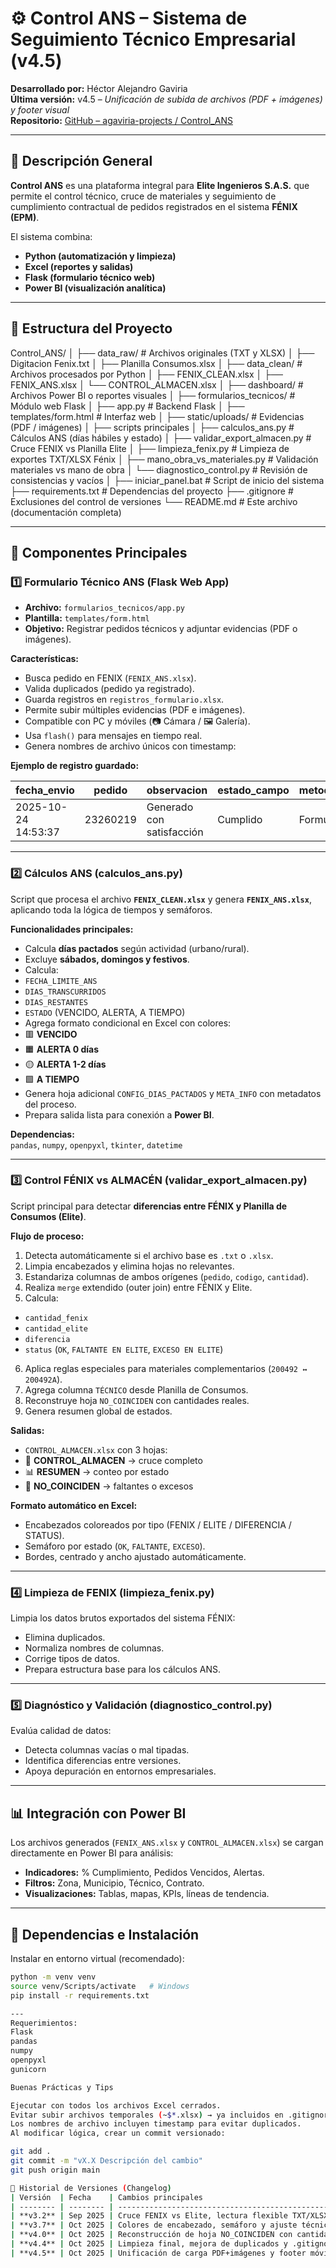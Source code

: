 # ⚙️ Control ANS – Sistema de Seguimiento Técnico Empresarial (v4.5)

**Desarrollado por:** Héctor Alejandro Gaviria  
**Última versión:** v4.5 – _Unificación de subida de archivos (PDF + imágenes) y footer visual_  
**Repositorio:** [GitHub – agaviria-projects / Control_ANS](https://github.com/agaviria-projects/control_ans)

---

## 🚀 Descripción General

**Control ANS** es una plataforma integral para **Elite Ingenieros S.A.S.** que permite el control técnico, cruce de materiales y seguimiento de cumplimiento contractual de pedidos registrados en el sistema **FÉNIX (EPM)**.

El sistema combina:
- **Python (automatización y limpieza)**
- **Excel (reportes y salidas)**
- **Flask (formulario técnico web)**
- **Power BI (visualización analítica)**

---

## 🧩 Estructura del Proyecto

Control_ANS/
│
├── data_raw/ # Archivos originales (TXT y XLSX)
│ ├── Digitacion Fenix.txt
│ ├── Planilla Consumos.xlsx
│
├── data_clean/ # Archivos procesados por Python
│ ├── FENIX_CLEAN.xlsx
│ ├── FENIX_ANS.xlsx
│ └── CONTROL_ALMACEN.xlsx
│
├── dashboard/ # Archivos Power BI o reportes visuales
│
├── formularios_tecnicos/ # Módulo web Flask
│ ├── app.py # Backend Flask
│ ├── templates/form.html # Interfaz web
│ ├── static/uploads/ # Evidencias (PDF / imágenes)
│
├── scripts principales
│ ├── calculos_ans.py # Cálculos ANS (días hábiles y estado)
│ ├── validar_export_almacen.py # Cruce FENIX vs Planilla Elite
│ ├── limpieza_fenix.py # Limpieza de exportes TXT/XLSX Fénix
│ ├── mano_obra_vs_materiales.py # Validación materiales vs mano de obra
│ └── diagnostico_control.py # Revisión de consistencias y vacíos
│
├── iniciar_panel.bat # Script de inicio del sistema
├── requirements.txt # Dependencias del proyecto
├── .gitignore # Exclusiones del control de versiones
└── README.md # Este archivo (documentación completa)


---

## 🧠 Componentes Principales

### 1️⃣ **Formulario Técnico ANS (Flask Web App)**

- **Archivo:** `formularios_tecnicos/app.py`
- **Plantilla:** `templates/form.html`
- **Objetivo:** Registrar pedidos técnicos y adjuntar evidencias (PDF o imágenes).

**Características:**
- Busca pedido en FENIX (`FENIX_ANS.xlsx`).
- Valida duplicados (pedido ya registrado).
- Guarda registros en `registros_formulario.xlsx`.
- Permite subir múltiples evidencias (PDF e imágenes).
- Compatible con PC y móviles (📷 Cámara / 🖼️ Galería).
- Usa `flash()` para mensajes en tiempo real.
- Genera nombres de archivo únicos con timestamp:


**Ejemplo de registro guardado:**

| fecha_envio | pedido | observacion | estado_campo | metodo_envio | pdf | imagenes |
|--------------|---------|--------------|---------------|---------------|------|-----------|
| 2025-10-24 14:53:37 | 23260219 | Generado con satisfacción | Cumplido | Formulario | 23260219_1_20251024_145336.pdf | 23260219_1_20251024_145337.jpg |

---

### 2️⃣ **Cálculos ANS (calculos_ans.py)**

Script que procesa el archivo **`FENIX_CLEAN.xlsx`** y genera **`FENIX_ANS.xlsx`**, aplicando toda la lógica de tiempos y semáforos.

**Funcionalidades principales:**
- Calcula **días pactados** según actividad (urbano/rural).
- Excluye **sábados, domingos y festivos**.
- Calcula:
- `FECHA_LIMITE_ANS`
- `DIAS_TRANSCURRIDOS`
- `DIAS_RESTANTES`
- `ESTADO` (VENCIDO, ALERTA, A TIEMPO)
- Agrega formato condicional en Excel con colores:
- 🟥 **VENCIDO**
- 🟧 **ALERTA 0 días**
- 🟡 **ALERTA 1-2 días**
- 🟩 **A TIEMPO**
- Genera hoja adicional `CONFIG_DIAS_PACTADOS` y `META_INFO` con metadatos del proceso.
- Prepara salida lista para conexión a **Power BI**.

**Dependencias:**  
`pandas`, `numpy`, `openpyxl`, `tkinter`, `datetime`

---

### 3️⃣ **Control FÉNIX vs ALMACÉN (validar_export_almacen.py)**

Script principal para detectar **diferencias entre FÉNIX y Planilla de Consumos (Elite)**.

**Flujo de proceso:**
1. Detecta automáticamente si el archivo base es `.txt` o `.xlsx`.
2. Limpia encabezados y elimina hojas no relevantes.
3. Estandariza columnas de ambos orígenes (`pedido`, `codigo`, `cantidad`).
4. Realiza `merge` extendido (outer join) entre FÉNIX y Elite.
5. Calcula:
 - `cantidad_fenix`
 - `cantidad_elite`
 - `diferencia`
 - `status` (`OK`, `FALTANTE EN ELITE`, `EXCESO EN ELITE`)
6. Aplica reglas especiales para materiales complementarios (`200492 ↔ 200492A`).
7. Agrega columna `TÉCNICO` desde Planilla de Consumos.
8. Reconstruye hoja `NO_COINCIDEN` con cantidades reales.
9. Genera resumen global de estados.

**Salidas:**
- `CONTROL_ALMACEN.xlsx` con 3 hojas:
- 🧾 **CONTROL_ALMACEN** → cruce completo  
- 📊 **RESUMEN** → conteo por estado  
- 🚨 **NO_COINCIDEN** → faltantes o excesos  

**Formato automático en Excel:**
- Encabezados coloreados por tipo (FENIX / ELITE / DIFERENCIA / STATUS).
- Semáforo por estado (`OK`, `FALTANTE`, `EXCESO`).
- Bordes, centrado y ancho ajustado automáticamente.

---

### 4️⃣ **Limpieza de FENIX (limpieza_fenix.py)**

Limpia los datos brutos exportados del sistema FÉNIX:
- Elimina duplicados.
- Normaliza nombres de columnas.
- Corrige tipos de datos.
- Prepara estructura base para los cálculos ANS.

---

### 5️⃣ **Diagnóstico y Validación (diagnostico_control.py)**

Evalúa calidad de datos:
- Detecta columnas vacías o mal tipadas.
- Identifica diferencias entre versiones.
- Apoya depuración en entornos empresariales.

---

## 📊 Integración con Power BI

Los archivos generados (`FENIX_ANS.xlsx` y `CONTROL_ALMACEN.xlsx`) se cargan directamente en Power BI para análisis:

- **Indicadores:** % Cumplimiento, Pedidos Vencidos, Alertas.  
- **Filtros:** Zona, Municipio, Técnico, Contrato.  
- **Visualizaciones:** Tablas, mapas, KPIs, líneas de tendencia.

---

## 🧱 Dependencias e Instalación

Instalar en entorno virtual (recomendado):

```bash
python -m venv venv
source venv/Scripts/activate   # Windows
pip install -r requirements.txt

---
Requerimientos:
Flask
pandas
numpy
openpyxl
gunicorn

Buenas Prácticas y Tips

Ejecutar con todos los archivos Excel cerrados.
Evitar subir archivos temporales (~$*.xlsx) → ya incluidos en .gitignore.
Los nombres de archivo incluyen timestamp para evitar duplicados.
Al modificar lógica, crear un commit versionado:

git add .
git commit -m "vX.X Descripción del cambio"
git push origin main

🧾 Historial de Versiones (Changelog)
| Versión  | Fecha    | Cambios principales                                          |
| -------- | -------- | ------------------------------------------------------------ |
| **v3.2** | Sep 2025 | Cruce FENIX vs Elite, lectura flexible TXT/XLSX.             |
| **v3.7** | Oct 2025 | Colores de encabezado, semáforo y ajuste técnico.            |
| **v4.0** | Oct 2025 | Reconstrucción de hoja NO_COINCIDEN con cantidades reales.   |
| **v4.4** | Oct 2025 | Limpieza final, mejora de duplicados y .gitignore.           |
| **v4.5** | Oct 2025 | Unificación de carga PDF+imágenes y footer móvil responsive. |
